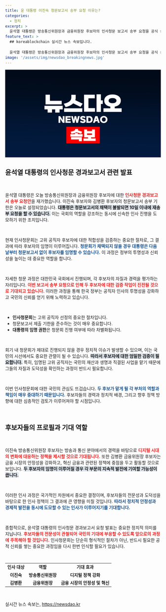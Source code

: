 ```yaml
---
title: 윤 대통령 이진숙 청문보고서 송부 요청 이유는?
categories:
  - 정치
excerpt: >
  윤석열 대통령은 방송통신위원장과 금융위원장 후보자의 인사청문 보고서 송부 요청을 공식 승인했습니다. 기한 내 청문보고서 채택 불발 시 대통령은 임명 강행이 가능해 이목이 집중되고 있습니다.
feature_text: >
  ## koreablockchain 실시간 뉴스 속보입니다.

  윤석열 대통령은 방송통신위원장과 금융위원장 후보자의 인사청문 보고서 송부 요청을 공식 승인했습니다. 기한 내 청문보고서 채택 불발 시 대통령은 임명 강행이 가능해 이목이 집중되고 있습니다.
image: '/assets/img/newsdao_breakingnews.jpg'
---
```


<p><img src="/assets/img/newsdao_breakingnews.jpg" alt="koreablockchain 속보" /></p>

<h2 data-ke-size="size26">윤석열 대통령의 인사청문 경과보고서 관련 발표</h2>

<p data-ke-size="size16">&nbsp;</p>

<p>윤석열 대통령은 오늘 방송통신위원장과 금융위원장 후보자에 대한 <b><span style="color: #ee2323;">인사청문 경과보고서 송부 요청안</span></b>을 재가했습니다. 이진숙 후보자와 김병환 후보자의 청문보고서 송부 기한은 오늘로 설정되었습니다. <b><span style="background-color: #21538527;">대통령은 청문보고서의 채택이 불발되면 10일 이내에 재송부 요청을 할 수 있습니다.</span></b> 이는 국회의 역할을 강조하는 동시에 신속한 인사 진행을 도모하기 위한 조치입니다. </p>

<p data-ke-size="size16">&nbsp;</p>

<p>현재 인사청문회는 고위 공직자 후보자에 대한 적합성을 검증하는 중요한 절차로, 그 결과에 따라 후보자의 임명이 이루어집니다. <b><span style="color: #1a5490;">청문회가 채택되지 않을 경우 대통령은 다음 날부터 청문보고서 없이 후보자를 임명할 수 있습니다.</span></b> 이 과정은 정부의 투명성과 신뢰성을 높이는 데 중요한 역할을 합니다. </p>

<p data-ke-size="size16">&nbsp;</p>

<p>자세한 청문 과정은 대한민국 국회에서 진행되며, 각 후보자의 자질과 경력을 평가하는 자리입니다. <b><span style="color: #ee2323;">이번 보고서 송부 요청으로 인해 두 후보자에 대한 검증 작업이 진전될 것으로 기대되고 있습니다.</span></b> 이러한 과정을 통해 한국 정부는 공직자 인사의 투명성을 강화하고 국민의 신뢰를 얻기 위해 노력하고 있습니다. </p>

<p data-ke-size="size16">&nbsp;</p>

<ul>
    <li><b>인사청문회</b>는 고위 공직자 선정의 중요한 절차입니다.</li>
    <li>청문보고서 제출 기한을 준수하는 것이 매우 중요합니다.</li>
    <li><b>대통령의 임명 권한</b>은 청문회 진행 여부에 따라 차별화됩니다.</li>
</ul>

<p data-ke-size="size16">&nbsp;</p>

<p>회기 내 청문회가 제대로 진행되지 않을 경우 정치적 이슈가 발생할 수 있으며, 이는 국민의 시선에서도 중요한 관렬이 될 수 있습니다. <b><span style="background-color: #21538527;">따라서 후보자에 대한 엄밀한 검증이 필요합니다.</span></b> 특히, 임명된 고위 공직자는 국민의 재산과 생명과 직결된 사업을 맡기 때문에 그들의 자질과 도덕성을 확인하는 과정이 반드시 필요합니다. </p>

<p data-ke-size="size16">&nbsp;</p>

<p>이번 인사청문회에 대한 국민의 관심도 뜨겁습니다. <b><span style="color: #1a5490;">두 후보가 맡게 될 각 부처의 역할과 책임이 매우 중대하기 때문입니다.</span></b> 후보자들의 경력과 정치적 배경, 그리고 향후 정책 방향에 대한 심층적인 검토가 이루어져야 할 시점입니다. </p>

<p data-ke-size="size16">&nbsp;</p>

<h2 data-ke-size="size26">후보자들의 프로필과 기대 역할</h2>

<p data-ke-size="size16">&nbsp;</p>

<p>이진숙 방송통신위원장 후보자는 방송과 통신 분야에서의 경력을 바탕으로 <b><span style="color: #ee2323;">디지털 시대의 변화에 대응하는 정책을 제시할 것으로 기대됩니다.</span></b> 또한 김병환 금융위원장 후보자는 금융 시장의 안정성을 강화하고, 혁신 금융과 관련된 정책에 중점을 두고 활동할 것으로 보입니다. <b><span style="background-color: #21538527;">두 후보자의 임명이 이루어질 경우 각 부문의 지속적 발전에 기여할 가능성이 큽니다.</span></b> </p>

<p data-ke-size="size16">&nbsp;</p>

<p>이러한 인사 과정은 국가적인 차원에서 중요한 결정이며, 후보자들의 전문성과 도덕성을 바탕으로 한 인사 정책이 그 결과에 큰 영향을 미칠 것입니다. <b><span style="color: #1a5490;">따라서 정치적 안정성과 경제적 발전을 동시에 도모할 수 있는 인사가 이루어지기를 기대합니다.</span></b> </p>

<p data-ke-size="size16">&nbsp;</p>

<p>종합적으로, 윤석열 대통령의 인사청문 경과보고서 요청 발표는 중요한 정치적 의미를 지닙니다. <b><span style="color: #ee2323;">후보자들의 전문성이 관철되어 국민의 기대에 부응할 수 있도록 앞으로의 과정에 주목해야 할 것입니다.</span></b> 인사청문회는 단순히 형식적인 절차가 아닌, 반드시 필요한 공적 신뢰를 쌓는 중요한 과정임을 다시 한번 인식할 필요가 있습니다. </p>

<p data-ke-size="size16">&nbsp;</p>

<table style="width: 100%;">
    <tr>
        <td style="text-align: center; height: 17px;"><b>인사 대상</b></td>
        <td style="text-align: center; height: 17px;"><b>역할</b></td>
        <td style="text-align: center; height: 17px;"><b>기대 효과</b></td>
    </tr>
    <tr>
        <td style="text-align: center; height: 17px;"><b>이진숙</b></td>
        <td style="text-align: center; height: 17px;"><b>방송통신위원장</b></td>
        <td style="text-align: center; height: 17px;"><b>디지털 정책 강화</b></td>
    </tr>
    <tr>
        <td style="text-align: center; height: 17px;"><b>김병환</b></td>
        <td style="text-align: center; height: 17px;"><b>금융위원장</b></td>
        <td style="text-align: center; height: 17px;"><b>금융 시장의 안정성 및 혁신</b></td>
    </tr>
</table>

<p data-ke-size="size16">&nbsp;</p>
실시간 뉴스 속보는, <a href="https://newsdao.kr" rel="dofollow">https://newsdao.kr</a>


